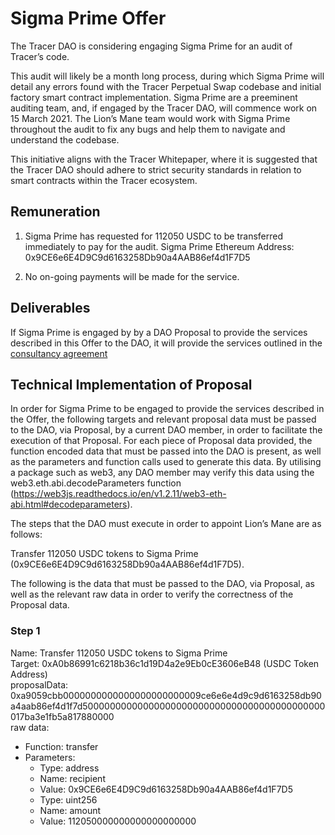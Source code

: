 # Sigma Prime Offer

The Tracer DAO is considering engaging Sigma Prime for an audit of Tracer’s code.

This audit will likely be a month long process, during which Sigma Prime will detail any errors found with the Tracer Perpetual Swap codebase and initial factory smart contract implementation. Sigma Prime are a preeminent auditing team, and, if engaged by the Tracer DAO, will commence work on 15 March 2021. The Lion’s Mane team would work with Sigma Prime throughout the audit to fix any bugs and help them to navigate and understand the codebase.

This initiative aligns with the Tracer Whitepaper, where it is suggested that the Tracer DAO should adhere to strict security standards in relation to smart contracts within the Tracer ecosystem.

## Remuneration

1. Sigma Prime has requested for 112050 USDC to be transferred immediately to pay for the audit. Sigma Prime Ethereum Address: 0x9CE6e6E4D9C9d6163258Db90a4AAB86ef4d1F7D5

2. No on-going payments will be made for the service.

## Deliverables

If Sigma Prime is engaged by by a DAO Proposal to provide the services described in this Offer to the DAO, it will provide the services outlined in the [consultancy agreement](https://github.com/lions-mane/tracer-dao/blob/sigmaprime-proposal/proposals/SigmaPrimeProposal/Sigma_Prime_Tracer_DAO_Consultancy_Agreement.pdf)

## Technical Implementation of Proposal

In order for Sigma Prime to be engaged to provide the services described in the Offer, the following targets and relevant proposal data must be passed to the DAO, via Proposal, by a current DAO member, in order to facilitate the execution of that Proposal. For each piece of Proposal data provided, the function encoded data that must be passed into the DAO is present, as well as the parameters and function calls used to generate this data. By utilising a package such as web3, any DAO member may verify this data using the web3.eth.abi.decodeParameters function (https://web3js.readthedocs.io/en/v1.2.11/web3-eth-abi.html#decodeparameters).

The steps that the DAO must execute in order to appoint Lion’s Mane are as follows:

Transfer 112050 USDC tokens to Sigma Prime (0x9CE6e6E4D9C9d6163258Db90a4AAB86ef4d1F7D5).

The following is the data that must be passed to the DAO, via Proposal, as well as the relevant raw data in order to verify the correctness of the Proposal data.

### Step 1

Name: Transfer 112050 USDC tokens to Sigma Prime\
Target: 0xA0b86991c6218b36c1d19D4a2e9Eb0cE3606eB48 (USDC Token Address)\
proposalData: 0xa9059cbb0000000000000000000000009ce6e6e4d9c9d6163258db90a4aab86ef4d1f7d50000000000000000000000000000000000000000000017ba3e1fb5a817880000\
raw data: 
- Function: transfer
- Parameters:
    - Type: address
    - Name: recipient
    - Value: 0x9CE6e6E4D9C9d6163258Db90a4AAB86ef4d1F7D5
    - Type: uint256
    - Name: amount
    - Value: 112050000000000000000000